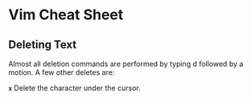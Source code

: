 # Vim Cheat Sheet

## Deleting Text

Almost all deletion commands are performed by typing d followed by a motion. A few other deletes are:

**`x`** Delete the character under the cursor.